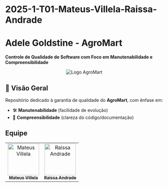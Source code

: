 # 2025-1-T01-Mateus-Villela-Raissa-Andrade


# Adele Goldstine - AgroMart  
**Controle de Qualidade de Software com Foco em Manutenabilidade e Compreensibilidade**  

 <center>
 
  ![Logo AgroMart](docs/assets/imgs/agromart.ico)  

</center>

## 📌 Visão Geral  
Repositório dedicado à garantia de qualidade do **AgroMart**, com ênfase em:  
- 🛠 **Manutenabilidade** (facilidade de evolução)  
- 📖 **Compreensibilidade** (clareza do código/documentação)  
  

##  Equipe

<table>
  <tr>
    <td align="center">
      <a href="https://github.com/MVConsorte">
        <img src="https://github.com/MVConsorte.png" width="100px;" alt="Mateus Villela"/><br />
        <sub><b>Mateus Villela</b></sub>
      </a>
    </td>
    <td align="center">
      <a href="https://github.com/RaissaAndradeS">
        <img src="https://github.com/RaissaAndradeS.png" width="100px;" alt="Raissa Andrade"/><br />
        <sub><b>Raissa Andrade</b></sub>
      </a>
    </td>
  </tr>
</table>